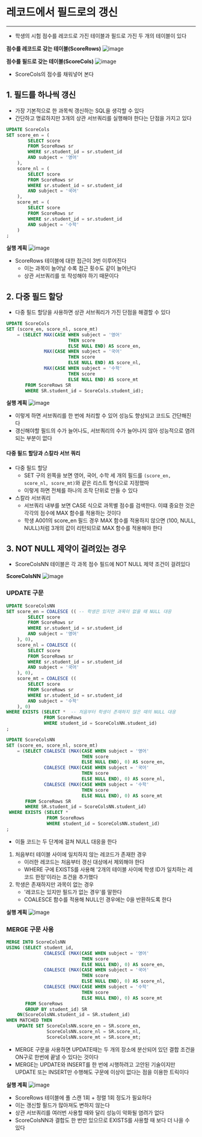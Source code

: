 # 레코드에서 필드로의 갱신
---
- 학생의 시험 점수를 레코드로 가진 테이블과 필드로 가진 두 개의 테이블이 있다

**점수를 레코드로 갖는 테이블(ScoreRows)**
![image](https://user-images.githubusercontent.com/60502370/199647276-e867dd95-5cfd-419f-a4e9-5c4a254b8fa7.png)

**점수를 필드로 갖는 테이블(ScoreCols)**
![image](https://user-images.githubusercontent.com/60502370/199647325-1c7726d9-574f-4535-b058-d54e4e13a8a3.png)

- ScoreCols의 점수를 채워넣어 본다

## 1. 필드를 하나씩 갱신
- 가장 기본적으로 한 과목씩 갱신하는 SQL을 생각할 수 있다
- 간단하고 명료하지만 3개의 상관 서브쿼리를 실행해야 한다는 단점을 가지고 있다

```SQL
UPDATE ScoreCols
SET score_en = (
		SELECT score
		FROM ScoreRows sr
		WHERE sr.student_id = sr.student_id
		AND subject = '영어'
	),
	score_nl = (
		SELECT score
		FROM ScoreRows sr
		WHERE sr.student_id = sr.student_id
		AND subject = '국어'
	),
	score_mt = (
		SELECT score
		FROM ScoreRows sr
		WHERE sr.student_id = sr.student_id
		AND subject = '수학'
	)
;
```

**실행 계획**
![image](https://user-images.githubusercontent.com/60502370/199647954-e2ff6596-b359-4ef2-96bd-e4965fa4abde.png)

- ScoreRows 테이블에 대한 접근이 3번 이루어진다
	- 이는 과목이 늘어날 수록 접근 횟수도 같이 늘어난다
	- 상관 서브쿼리를 또 작성해야 하기 때문이다

## 2. 다중 필드 할당
- 다중 필드 할당을 사용하면 상관 서브쿼리가 가진 단점을 해결할 수 있다

```SQL
UPDATE ScoreCols
SET (score_en, score_nl, score_mt)
	= (SELECT MAX(CASE WHEN subject = '영어'
				  	   THEN score
				  	   ELSE NULL END) AS score_en,
		  	  MAX(CASE WHEN subject = '국어'
				  	   THEN score
				  	   ELSE NULL END) AS score_nl,
		  	  MAX(CASE WHEN subject = '수학'
				  	   THEN score
				  	   ELSE NULL END) AS score_mt
  	   FROM ScoreRows SR
  	   WHERE SR.student_id = ScoreCols.student_id);
```

**실행 계획**
![image](https://user-images.githubusercontent.com/60502370/199648199-3a5f9137-1c24-4043-849d-8fbe9ca41d6d.png)
- 이렇게 하면 서브쿼리를 한 번에 처리할 수 있어 성능도 향상되고 코드도 간단해진다
- 갱신해야할 필드의 수가 늘어나도, 서브쿼리의 수가 늘어나지 않아 성능적으로 염려되는 부분이 없다

#### 다중 필드 할당과 스칼라 서브 쿼리
- 다중 필드 할당
	- SET 구의 왼쪽을 보면 영어, 국어, 수학 세 개의 필드를 `(score_en, score_nl, score_mt)`와 같은 리스트 형식으로 지정했따
	- 이렇게 하면 전체를 하나의 조작 단위로 만들 수 있다
- 스칼라 서브쿼리
	- 서브쿼리 내부를 보면 CASE 식으로 과목별 점수를 검색한다. 이떄 중요한 것은 각각의 점수에 MAX 함수를 적용하는 것이다
	- 학생 A001의 score_en 필드 경우 MAX 함수를 적용하지 않으면 (100, NULL, NULL)처럼 3개의 값이 리턴되므로 MAX 함수를 적용해야 한다


## 3. NOT NULL 제약이 걸려있는 경우
- ScoreColsNN 테이블은 각 과목 점수 필드에 NOT NULL 제약 조건이 걸려있다

**ScoreColsNN**
![image](https://user-images.githubusercontent.com/60502370/199648645-ad26a0a6-3af0-4f70-aca0-497f3e059488.png)

### UPDATE 구문
```SQL
UPDATE ScoreColsNN
SET score_en = COALESCE (( -- 학생은 있지만 과목이 없을 때 NULL 대응
		SELECT score
		FROM ScoreRows sr
		WHERE sr.student_id = sr.student_id
		AND subject = '영어'
	), 0),
	score_nl = COALESCE ((
		SELECT score
		FROM ScoreRows sr
		WHERE sr.student_id = sr.student_id
		AND subject = '국어'
	), 0),
	score_mt = COALESCE ((
		SELECT score
		FROM ScoreRows sr
		WHERE sr.student_id = sr.student_id
		AND subject = '수학'
	), 0)
WHERE EXISTS (SELECT *  -- 처음부터 학생이 존재하지 않은 때의 NULL 대응
			  FROM ScoreRows
			  WHERE student_id = ScoreColsNN.student_id)
;
```

```SQL
UPDATE ScoreColsNN
SET (score_en, score_nl, score_mt)
	= (SELECT COALESCE (MAX(CASE WHEN subject = '영어'
				  	  		THEN score
				  	   		ELSE NULL END), 0) AS score_en,
		  	  COALESCE (MAX(CASE WHEN subject = '국어'
				  	   		THEN score
				  	   		ELSE NULL END), 0) AS score_nl,
		  	  COALESCE (MAX(CASE WHEN subject = '수학'
				  	   		THEN score
				  	   		ELSE NULL END), 0) AS score_mt
  	   FROM ScoreRows SR
  	   WHERE SR.student_id = ScoreColsNN.student_id)
 WHERE EXISTS (SELECT *
			   FROM ScoreRows
			   WHERE student_id = ScoreColsNN.student_id)
;
```

- 이들 코드는 두 단계에 걸쳐 NULL 대응을 한다
1. 처음부터 테이블 사이에 일치하지 않는 레코드가 존재한 경우
   - 이러한 레코드는 처음부터 갱신 대상에서 제외해야 한다
   - WHERE 구에 EXISTS를 사용해 '2개의 테이블 사이에 학생 ID가 일치하는 레코드 한정'이라는 조건을 추가했다
2. 학생은 존재하지만 과목이 없는 경우
   - '레코드는 있지만 필드가 없는 경우'를 말한다
   - COALESCE 함수를 적용해 NULL인 경우에는 0을 반환하도록 한다

**실행 계획**
![image](https://user-images.githubusercontent.com/60502370/199649676-0d96e65c-4d04-4a75-a9b0-4c05e42574c9.png)

### MERGE 구문 사용
```SQL
MERGE INTO ScoreColsNN
USING (SELECT student_id,
			  COALESCE (MAX(CASE WHEN subject = '영어'
				  	  		THEN score
				  	   		ELSE NULL END), 0) AS score_en,
		  	  COALESCE (MAX(CASE WHEN subject = '국어'
				  	   		THEN score
				  	   		ELSE NULL END), 0) AS score_nl,
		  	  COALESCE (MAX(CASE WHEN subject = '수학'
				  	   		THEN score
				  	   		ELSE NULL END), 0) AS score_mt
  	   FROM ScoreRows
  	   GROUP BY student_id) SR
	ON(ScoreColsNN.student_id = SR.student_id)
WHEN MATCHED THEN 
	UPDATE SET ScoreColsNN.score_en = SR.score_en,
			   ScoreColsNN.score_nl = SR.score_nl,
			   ScoreColsNN.score_mt = SR.score_mt;
```
- MERGE 구문을 사용하면 UPDATE때는 두 개의 장소에 분산되어 있던 결합 조건을 ON구로 한번에 끝낼 수 있다는 것이다
- MERGE는 UPDATE와 INSERT를 한 번에 시행하려고 고안된 기술이지만 UPDATE 또는 INSERT만 수행해도 구문에 이상이 없다는 점을 이용한 트릭이다

**실행 계획**
![image](https://user-images.githubusercontent.com/60502370/199649472-56a2b1e9-b44d-416b-9f5c-3e87993c0de2.png)

- ScoreRows 테이블에 풀 스캔 1회 + 정렬 1회 정도가 필요하다
- 이는 갱신할 필드가 많아져도 변하지 않는다
- 상관 서브쿼리를 여러번 사용할 때와 달리 성능이 악화될 염려가 없다
- ScoreColsNN과 결합도 한 번만 있으므로 EXISTS를 사용할 때 보다 더 나을 수 있다